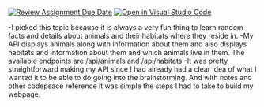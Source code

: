 [![Review Assignment Due Date](https://classroom.github.com/assets/deadline-readme-button-22041afd0340ce965d47ae6ef1cefeee28c7c493a6346c4f15d667ab976d596c.svg)](https://classroom.github.com/a/HARs_Oy5)
[![Open in Visual Studio Code](https://classroom.github.com/assets/open-in-vscode-2e0aaae1b6195c2367325f4f02e2d04e9abb55f0b24a779b69b11b9e10269abc.svg)](https://classroom.github.com/online_ide?assignment_repo_id=17629848&assignment_repo_type=AssignmentRepo)

-I picked this topic because it is always a very fun thing to learn random facts and details about animals and their habitats where they reside in.
-My API displays animals along with information about them and also displays habitats and information about them and which animals live in them. The available endpoints are /api/animals and /api/habitats
-It was pretty straightforward making my API since I had already had a clear idea of what I wanted it to be able to do going into the brainstorming. And with notes and other codepsace reference it was simple the steps I had to take to build my webpage.